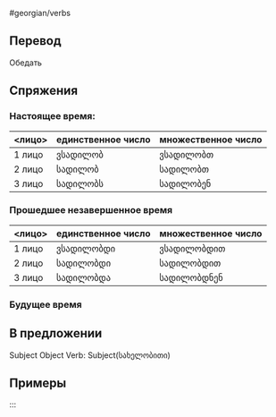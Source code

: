 #georgian/verbs 
## Перевод
Обедать
## Спряжения
### Настоящее время:
<лицо>|единственное число|множественное число
--------|---------------------|------------------------
1 лицо | ვსადილობ | ვსადილობთ
2 лицо | სადილობ | სადილობთ
3 лицо | სადილობს | სადილობენ
### Прошедшее незавершенное время
<лицо>|единственное число|множественное число
--------|---------------------|------------------------
1 лицо | ვსადილობდი | ვსადილობდით 
2 лицо | სადილობდი | სადილობდით
3 лицо | სადილობდა | სადილობდნენ
### Будущее время
## В предложении
Subject Object Verb: Subject(სახელობითი)
## Примеры
:::
